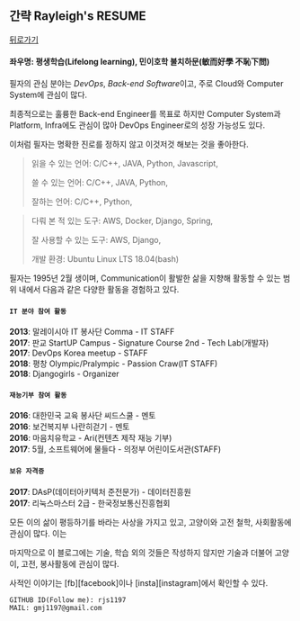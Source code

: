 ## 간략 Rayleigh's RESUME

[뒤로가기](/README.md)

#### 좌우명: 평생학습(Lifelong learning), 민이호학 불치하문(敏而好學 不恥下問)

필자의 관심 분야는 *DevOps*, *Back-end Software*이고, 주로 Cloud와 Computer System에 관심이 많다.  

최종적으로는 훌륭한 Back-end Engineer를 목표로 하지만 Computer System과 Platform, Infra에도 관심이 많아 DevOps Engineer로의 성장 가능성도 있다.  

이처럼 필자는 명확한 진로를 정하지 않고 이것저것 해보는 것을 좋아한다.  

> 읽을 수 있는 언어: C/C++, JAVA, Python, Javascript,
>
> 쓸 수 있는 언어: C/C++, JAVA, Python,
>
> 잘하는 언어: C/C++, Python,

> 다뤄 본 적 있는 도구: AWS, Docker, Django, Spring,
>
> 잘 사용할 수 있는 도구: AWS, Django,
>
> 개발 환경: Ubuntu Linux LTS 18.04(bash)
  

필자는 1995년 2월 생이며, Communication이 활발한 삶을 지향해 활동할 수 있는 범위 내에서 다음과 같은 다양한 활동을 경험하고 있다.  

#### ```IT 분야 참여 활동```  

**2013**: 말레이시아 IT 봉사단 Comma - IT STAFF  
**2017**: 판교 StartUP Campus - Signature Course 2nd - Tech Lab(개발자)  
**2017**: DevOps Korea meetup - STAFF  
**2018**: 평창 Olympic/Pralympic - Passion Craw(IT STAFF)  
**2018**: Djangogirls - Organizer  

#### ```재능기부 참여 활동```  

**2016**: 대한민국 교육 봉사단 씨드스쿨 - 멘토  
**2016**: 보건복지부 나란히걷기 - 멘토  
**2016**: 마음치유학교 - Ari(컨텐츠 제작 재능 기부)  
**2017**: 5월, 소프트웨어에 물들다 - 의정부 어린이도서관(STAFF)  

#### ```보유 자격증```

**2017**: DAsP(데이터아키텍처 준전문가) - 데이터진흥원  
**2017**: 리눅스마스터 2급 - 한국정보통신진흥협회  

모든 이의 삶이 평등하기를 바라는 사상을 가지고 있고, 고양이와 고전 철학, 사회활동에 관심이 많다. 이는 

마지막으로 이 블로그에는 기술, 학습 외의 것들은 작성하지 않지만 기술과 더불어 고양이, 고전, 봉사활동에 관심이 많다. 

사적인 이야기는 [fb][facebook]이나 [insta][instagram]에서 확인할 수 있다.

[fb]: https://www.facebook.com/profile.php?id=100004139834462
[insta]: https://www.instagram.com/ray____ko/

```
GITHUB ID(Follow me): rjs1197
MAIL: gmj1197@gmail.com
```
